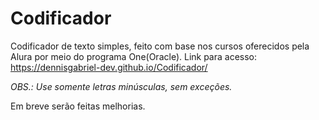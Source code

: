 # Codificador
 Codificador de texto simples, feito com base nos cursos oferecidos pela Alura por meio do programa One(Oracle).
 Link para acesso:
 https://dennisgabriel-dev.github.io/Codificador/
 
 *OBS.: Use somente letras minúsculas, sem exceções.*
 
 Em breve serão feitas melhorias. 
